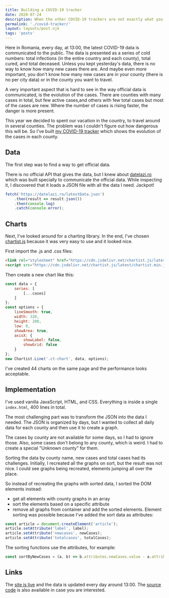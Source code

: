```yaml
---
title: Building a COVID-19 tracker
date: 2020-07-24
description: When the other COVID-19 trackers are not exactly what you need, it's time to build your own one.
permalink: './covid-tracker/'
layout: layouts/post.njk
tags: 'posts'
---
```


Here in Romania, every day, at 13:00, the latest COVID-19 data is communicated to the public. The data is presented as a series of cold numbers: total infections (in the entire country and each county), total cured, and total deceased. Unless you kept yesterday's data, there is no way to know how many new cases there are. And maybe even more important, you don't know how many new cases are in your county (there is no per city data) or in the county you want to travel.

A very important aspect that is hard to see in the way official data is communicated, is the evolution of the cases. There are counties with many cases in total, but few active cases,and others with few total cases but most of the cases are new. Where the number of cases is rising faster, the danger is more present.

This year we decided to spent our vacation in the country, to travel around in several counties. The problem was I couldn't figure out how dangerous this will be. So I've built [my COVID-19 tracker](https://romania-covid-cases.netlify.app/) which shows the evolution of the cases in each county. 


## Data

The first step was to find a way to get official data.

There is no official API that gives the data, but I knew about [datelazi.ro](https://datelazi.ro/) which was built specially to communicate the official data. While inspecting it, I discovered that it loads a JSON file with all the data I need. Jackpot!

```javascript
fetch('https://datelazi.ro/latestData.json')
    .then(result => result.json())
    .then(console.log)
    .catch(console.error);
```

## Charts
Next, I've looked around for a charting library. In the end, I've chosen [chartist.js](https://gionkunz.github.io/chartist-js/) because it was very easy to use and it looked nice.

First import the .js and .css files:
```html
<link rel="stylesheet" href="https://cdn.jsdelivr.net/chartist.js/latest/chartist.min.css">
<script src="https://cdn.jsdelivr.net/chartist.js/latest/chartist.min.js"></script>
```

Then create a new chart like this:
``` js
const data = {
    series: [
        [...cases]
    ]
};
const options = {
    lineSmooth: true,
    width: 320,
    height: 200,
    low: 0,
    showArea: true,
    axisX: {
        showLabel: false,
        showGrid: false
    }
};
new Chartist.Line('.ct-chart', data, options);
```
I've created 44 charts on the same page and the performance looks acceptable.


## Implementation
I've used vanilla JavaScript, HTML, and CSS. Everything is inside a single `index.html`, 400 lines in total.

The most challenging part was to transform the JSON into the data I needed. The JSON is organized by days, but I wanted to collect all daily data for each county and then use it to create a graph.

The cases by county are not available for some days, so I had to ignore those. Also, some cases don't belong to any county, which is weird. I had to create a special "Unknown county" for them.


Sorting the data by county name, new cases and total cases had its challenges. Initially, I recreated all the graphs on sort, but the result was not nice. I could see graphs being recreated, elements jumping all over the place. 

So instead of recreating the graphs with sorted data, I sorted the DOM elements instead:
* get all elements with county graphs in an array
* sort the elements based on a specific attribute
* remove all graphs from container and add the sorted elements.
Element sorting was possible because I've added the sort data as attributes:
```javascript
const article = document.createElement('article');
article.setAttribute('label', label);
article.setAttribute('newcases', newCases);
article.setAttribute('totalcases', totalCases);
```
The sorting functions use the attributes, for example:
```javascript
const sortByNewCases = (a, b) => b.attributes.newCases.value - a.attributes.newCases.value;
```






## Links
The [site is live](https://romania-covid-cases.netlify.app/) and the data is updated 
every day around 13:00. The [source code](https://github.com/raresportan/romania-covid-cases) is also available 
in case you are interested.

